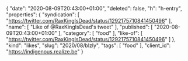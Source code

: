 {
  "date": "2020-08-09T20:43:00+01:00",
  "deleted": false,
  "h": "h-entry",
  "properties": {
    "syndication": [
      "https://twitter.com/RaxKingIsDead/status/1292175710841450496"
    ],
    "name": [
      "Like of @RaxKingIsDead's tweet"
    ],
    "published": [
      "2020-08-09T20:43:00+01:00"
    ],
    "category": [
      "food"
    ],
    "like-of": [
      "https://twitter.com/RaxKingIsDead/status/1292175710841450496"
    ]
  },
  "kind": "likes",
  "slug": "2020/08/blzly",
  "tags": [
    "food"
  ],
  "client_id": "https://indigenous.realize.be"
}
